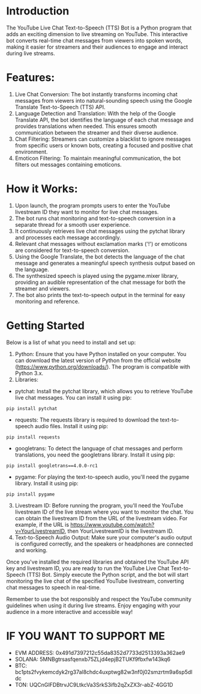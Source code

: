 # **Introduction**
The YouTube Live Chat Text-to-Speech (TTS) Bot is a Python program that adds an exciting dimension to live streaming on YouTube. This interactive bot converts real-time chat messages from viewers into spoken words, making it easier for streamers and their audiences to engage and interact during live streams.

# Features:
1. Live Chat Conversion: The bot instantly transforms incoming chat messages from viewers into natural-sounding speech using the Google Translate Text-to-Speech (TTS) API.
2. Language Detection and Translation: With the help of the Google Translate API, the bot identifies the language of each chat message and provides translations when needed. This ensures smooth communication between the streamer and their diverse audience.
3. Chat Filtering: Streamers can customize a blacklist to ignore messages from specific users or known bots, creating a focused and positive chat environment.
4. Emoticon Filtering: To maintain meaningful communication, the bot filters out messages containing emoticons.

# How it Works:
1. Upon launch, the program prompts users to enter the YouTube livestream ID they want to monitor for live chat messages.
2. The bot runs chat monitoring and text-to-speech conversion in a separate thread for a smooth user experience.
3. It continuously retrieves live chat messages using the pytchat library and processes each message accordingly.
4. Relevant chat messages without exclamation marks ('!') or emoticons are considered for text-to-speech conversion.
5. Using the Google Translate, the bot detects the language of the chat message and generates a meaningful speech synthesis output based on the language.
6. The synthesized speech is played using the pygame.mixer library, providing an audible representation of the chat message for both the streamer and viewers.
7. The bot also prints the text-to-speech output in the terminal for easy monitoring and reference.

# Getting Started
Below is a list of what you need to install and set up:
1. Python: Ensure that you have Python installed on your computer. You can download the latest version of Python from the official website (https://www.python.org/downloads/). The program is compatible with Python 3.x.
2. Libraries:
- pytchat: Install the pytchat library, which allows you to retrieve YouTube live chat messages. You can install it using pip:
```
pip install pytchat
```
- requests: The requests library is required to download the text-to-speech audio files. Install it using pip:
```
pip install requests
```
- googletrans: To detect the language of chat messages and perform translations, you need the googletrans library. Install it using pip:
```
pip install googletrans==4.0.0-rc1
```
- pygame: For playing the text-to-speech audio, you'll need the pygame library. Install it using pip:
```
pip install pygame
```
3. Livestream ID:
Before running the program, you'll need the YouTube livestream ID of the live stream where you want to monitor the chat. You can obtain the livestream ID from the URL of the livestream video. For example, if the URL is https://www.youtube.com/watch?v=YourLivestreamID, then YourLivestreamID is the livestream ID.
4. Text-to-Speech Audio Output:
Make sure your computer's audio output is configured correctly, and the speakers or headphones are connected and working.

Once you've installed the required libraries and obtained the YouTube API key and livestream ID, you are ready to run the YouTube Live Chat Text-to-Speech (TTS) Bot. Simply execute the Python script, and the bot will start monitoring the live chat of the specified YouTube livestream, converting chat messages to speech in real-time.

Remember to use the bot responsibly and respect the YouTube community guidelines when using it during live streams. Enjoy engaging with your audience in a more interactive and accessible way!

# IF YOU WANT TO SUPPORT ME
- EVM ADDRESS: 0x491d7397212c55da8352d7733d2513393a362ae9
- SOLANA: 5MNBgtrsasfqenxb75ZLjd4epjB2TUKf9fbxfw143kq6
- BTC: bc1pts2fvykemcdyk2rg37al8chdc4uxptwg82w3nf0j02smzrtm9a6sp5dldc
- TON: UQCnGIFDBtrvJC9LtkcVa3SrkS3ifb2qZxZX3r-abZ-4GG1D
